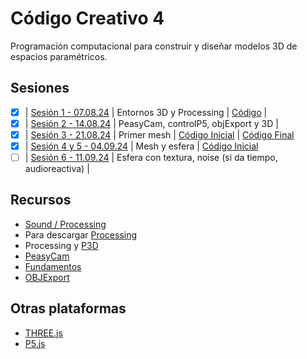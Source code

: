 # Código Creativo 4

Programación computacional para construir y diseñar modelos 3D de espacios paramétricos.

## Sesiones

- [x] | [Sesión 1 - 07.08.24](./sesiones/s01.md) | Entornos 3D y Processing | [Código](https://gist.github.com/EmilioOcelotl/65ccdd8617f94157c3e804cb0566f599) |
- [x] | [Sesión 2 - 14.08.24](./sesiones/s02.md) | PeasyCam, controlP5, objExport y 3D | 
- [x] | [Sesión 3 - 21.08.24](./sesiones/s03.md) | Primer mesh | [Código Inicial](https://gist.github.com/EmilioOcelotl/792802292be2d412902f9b514fbf47b9) | [Código Final](https://gist.github.com/EmilioOcelotl/35218f701f72b6060a3dd8d44cca56c4)
- [x] | [Sesión 4 y 5 - 04.09.24](./sesiones/s04/s04.md) | Mesh y esfera | [Código Inicial](https://gist.github.com/EmilioOcelotl/2d4b7ab46a03388d9c52a4543a825107)
- [ ] | [Sesión 6 - 11.09.24](./sesiones/s05/s05.md) | Esfera con textura, noise (si da tiempo, audioreactiva) | 

## Recursos

- [Sound / Processing](https://processing.org/tutorials/sound/)
- Para descargar [Processing](https://processing.org/download)
- Processing y [P3D](https://processing.org/tutorials/p3d)
- [PeasyCam](https://mrfeinberg.com/peasycam/)
- [Fundamentos](https://threejs.org/manual/#en/fundamentals)
- [OBJExport](https://n-e-r-v-o-u-s.com/tools/obj/)

## Otras plataformas

- [THREE.js](https://threejs.org/)
- [P5.js](https://p5js.org/)